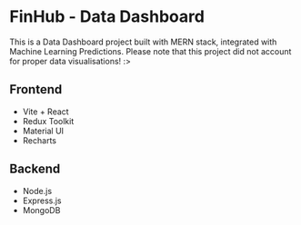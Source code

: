 # FinHub - Data Dashboard

This is a Data Dashboard project built with MERN stack, integrated with Machine Learning Predictions. Please note that this project did not account for proper data visualisations! :>

## Frontend
- Vite + React
- Redux Toolkit
- Material UI
- Recharts

## Backend
- Node.js
- Express.js
- MongoDB